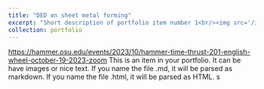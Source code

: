 ```yaml
---
title: "DED on sheet metal forming"
excerpt: "Short description of portfolio item number 1<br/><img src='/images/face_photo.jpg'>"
collection: portfolio
---
```

https://hammer.osu.edu/events/2023/10/hammer-time-thrust-201-english-wheel-october-19-2023-zoom
This is an item in your portfolio. It can be have images or nice text. If you name the file .md, it will be parsed as markdown. If you name the file .html, it will be parsed as HTML. 
s